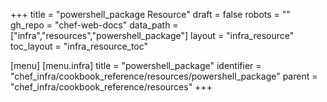 +++
title = "powershell_package Resource"
draft = false
robots = ""
gh_repo = "chef-web-docs"
data_path = ["infra","resources","powershell_package"]
layout = "infra_resource"
toc_layout = "infra_resource_toc"

[menu]
  [menu.infra]
    title = "powershell_package"
    identifier = "chef_infra/cookbook_reference/resources/powershell_package"
    parent = "chef_infra/cookbook_reference/resources"
+++

<!-- The contents of this page are automatically generated from the powershell_package.yaml file in the data directory. -->
<!-- To suggest a change, edit the https://github.com/chef/chef/blob/master/lib/chef/resource/powershell_package.rb file
      and submit a pull request to the https://github.com/chef/chef repository. -->
